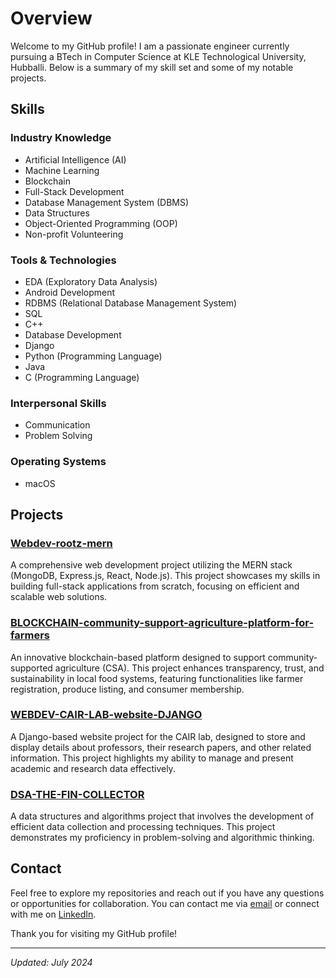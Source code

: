 # Overview

Welcome to my GitHub profile! I am a passionate engineer currently pursuing a BTech in Computer Science at KLE Technological University, Hubballi. Below is a summary of my skill set and some of my notable projects. 

## Skills

### Industry Knowledge
- Artificial Intelligence (AI)
- Machine Learning
- Blockchain
- Full-Stack Development
- Database Management System (DBMS)
- Data Structures
- Object-Oriented Programming (OOP)
- Non-profit Volunteering

### Tools & Technologies
- EDA (Exploratory Data Analysis)
- Android Development
- RDBMS (Relational Database Management System)
- SQL
- C++
- Database Development
- Django
- Python (Programming Language)
- Java
- C (Programming Language)

### Interpersonal Skills
- Communication
- Problem Solving

### Operating Systems
- macOS

## Projects

### [Webdev-rootz-mern](https://github.com/prathamKumarshetty/Webdev-rootz-mern)
A comprehensive web development project utilizing the MERN stack (MongoDB, Express.js, React, Node.js). This project showcases my skills in building full-stack applications from scratch, focusing on efficient and scalable web solutions.

### [BLOCKCHAIN-community-support-agriculture-platform-for-farmers](https://github.com/prathamKumarshetty/BLOCKCHAIN-community-support-agriculture-platform-for-farmers)
An innovative blockchain-based platform designed to support community-supported agriculture (CSA). This project enhances transparency, trust, and sustainability in local food systems, featuring functionalities like farmer registration, produce listing, and consumer membership.

### [WEBDEV-CAIR-LAB-website-DJANGO](https://github.com/prathamKumarshetty/WEBDEV-CAIR-LAB-website-DJANGO)
A Django-based website project for the CAIR lab, designed to store and display details about professors, their research papers, and other related information. This project highlights my ability to manage and present academic and research data effectively.

### [DSA-THE-FIN-COLLECTOR](https://github.com/prathamKumarshetty/DSA-THE-FIN-COLLECTOR)
A data structures and algorithms project that involves the development of efficient data collection and processing techniques. This project demonstrates my proficiency in problem-solving and algorithmic thinking.

## Contact

Feel free to explore my repositories and reach out if you have any questions or opportunities for collaboration. You can contact me via [email](mailto:prathamsss2003@gmail.com) or connect with me on [LinkedIn](https://www.linkedin.com/in/your-linkedin-profile).

Thank you for visiting my GitHub profile!

---
*Updated: July 2024*
